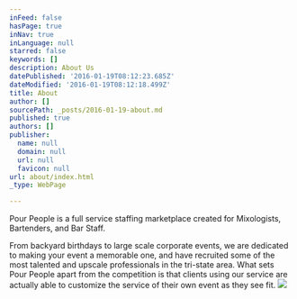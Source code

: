 ```yaml
---
inFeed: false
hasPage: true
inNav: true
inLanguage: null
starred: false
keywords: []
description: About Us
datePublished: '2016-01-19T08:12:23.685Z'
dateModified: '2016-01-19T08:12:18.499Z'
title: About
author: []
sourcePath: _posts/2016-01-19-about.md
published: true
authors: []
publisher:
  name: null
  domain: null
  url: null
  favicon: null
url: about/index.html
_type: WebPage

---
```

Pour People is a full service staffing marketplace created for Mixologists, Bartenders, and Bar Staff.

From backyard birthdays to large scale corporate events, we are dedicated to making your event a memorable one, and have recruited some of the most talented and upscale professionals in the tri-state area. What sets Pour People apart from the competition is that clients using our service are actually able to customize the service of their own event as they see fit.
![](https://the-grid-user-content.s3-us-west-2.amazonaws.com/9d97d73b-acfa-4408-86b1-4d5439426a33.gif)